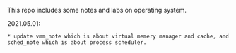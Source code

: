 This repo includes some notes and labs on operating system.

2021.05.01:

	* update vmm_note which is about virtual memery manager and cache, and sched_note which is about process scheduler. 
